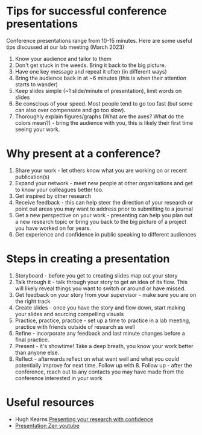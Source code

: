 # Tips for successful conference presentations

Conference presentations range from 10-15 minutes. Here are some useful tips discussed at our lab meeting (March 2023)

1. Know your audience and tailor to them
2. Don't get stuck in the weeds. Bring it back to the big picture.
3. Have one key message and repeat it often (in different ways)
4. Bring the audience back in at ~6 minutes (this is when their attention starts to wander)
5. Keep slides simple (~1 slide/minute of presentation), limit words on slides
6. Be conscious of your speed. Most people tend to go too fast (but some can also over compensate and go too slow).
7. Thoroughly explain figures/graphs (What are the axes? What do the colors mean?) - bring the audience with you, this is likely their first time seeing your work.


# Why present at a conference?

1. Share your work - let others know what you are working on or recent publication(s)
2. Expand your network - meet new people at other organisations and get to know your colleagues better too.
3. Get inspired by other research
4. Receive feedback - this can help steer the direction of your research or point out areas you may want to address prior to submitting to a journal
5. Get a new perspective on your work - presenting can help you plan out a new research topic or bring you back to the big picture of a project you have worked on for years.
6. Get experience and confidence in public speaking to different audiences

# Steps in creating a presentation

1. Storyboard - before you get to creating slides map out your story
2. Talk through it - talk through your story to get an idea of its flow. This will likely reveal things you want to switch or around or have missed.
3. Get feedback on your story from your supervisor - make sure you are on the right track
3. Create slides - once you have the story and flow down, start making your slides and sourcing compelling visuals
4. Practice, practice, practice - set up a time to practice in a lab meeting, practice with friends outside of research as well
5. Refine - incorporate any feedback and last minute changes before a final practice.
6. Present - it's showtime! Take a deep breath, you know your work better than anyone else.
7. Reflect - afterwards reflect on what went well and what you could potentially improve for next time. Follow up with 8. Follow up - after the conference, reach out to any contacts you may have made from the conference interested in your work

# Useful resources

- Hugh Kearns [Presenting your research with confidence](https://media.oregonstate.edu/media/Presenting+Your+Research+with+Confidence+-+Hugh+Kearns+2014/0_itppug9m)
- [Presentation Zen youtube](https://www.youtube.com/watch?v=DZ2vtQCESpk)